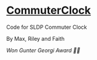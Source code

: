 # [CommuterClock](https://rilieo.github.io/commuter-clock-web/)
Code for SLDP Commuter Clock

By Max, Riley and Faith 

*Won Gunter Georgi Award 🥳🥳*

